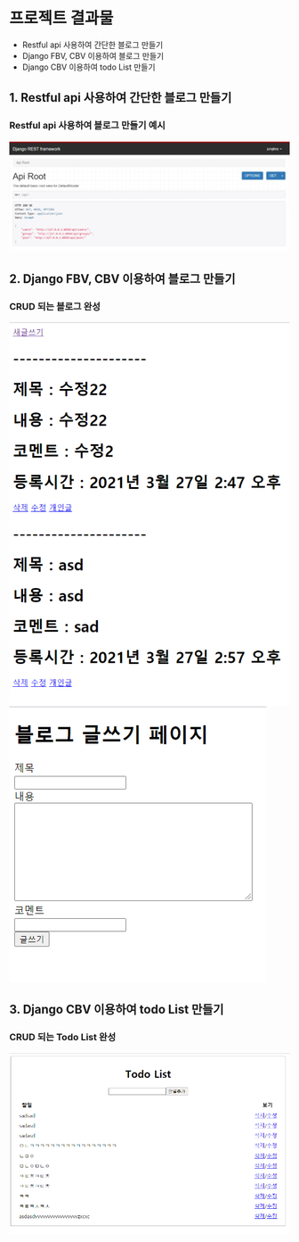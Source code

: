 # 프로젝트 결과물 
* Restful api 사용하여 간단한 블로그 만들기
* Django FBV, CBV 이용하여 블로그 만들기
* Django CBV 이용하여 todo List 만들기

## 1. Restful api 사용하여 간단한 블로그 만들기
### Restful api 사용하여 블로그 만들기 예시
![img_2.png](img_2.png)
## 2. Django FBV, CBV 이용하여 블로그 만들기
### CRUD 되는 블로그 완성
![img.png](img.png)
![img_1.png](img_1.png)
## 3. Django CBV 이용하여 todo List 만들기
### CRUD 되는 Todo List 완성
![img_3.png](img_3.png)